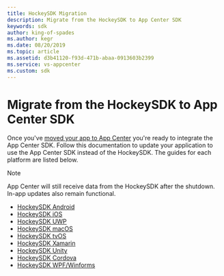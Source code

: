 ```yaml
---
title: HockeySDK Migration
description: Migrate from the HockeySDK to App Center SDK
keywords: sdk
author: king-of-spades
ms.author: kegr
ms.date: 08/20/2019
ms.topic: article
ms.assetid: d3b41120-f93d-471b-abaa-0913603b2399
ms.service: vs-appcenter
ms.custom: sdk
---
```


# Migrate from the HockeySDK to App Center SDK

Once you've [moved your app to App Center](~/transition/moving/index.md) you're ready to integrate the App Center SDK. Follow this documentation to update your application to use the App Center SDK instead of the HockeySDK. The guides for each platform are listed below.

> [!NOTE]
> App Center will still receive data from the HockeySDK after the shutdown. In-app updates also remain functional.

* [HockeySDK Android](android-sdk-migration.md)
* [HockeySDK iOS](ios-sdk-migration.md)
* [HockeySDK UWP](uwp-sdk-migration.md)
* [HockeySDK macOS](macos-sdk-migration.md)
* [HockeySDK tvOS](tvos-sdk-migration.md)
* [HockeySDK Xamarin](xamarin-sdk-migration.md)
* [HockeySDK Unity](unity-sdk-migration.md)
* [HockeySDK Cordova](cordova-sdk-migration.md)
* [HockeySDK WPF/Winforms](wpf-winforms-sdk-migration.md)